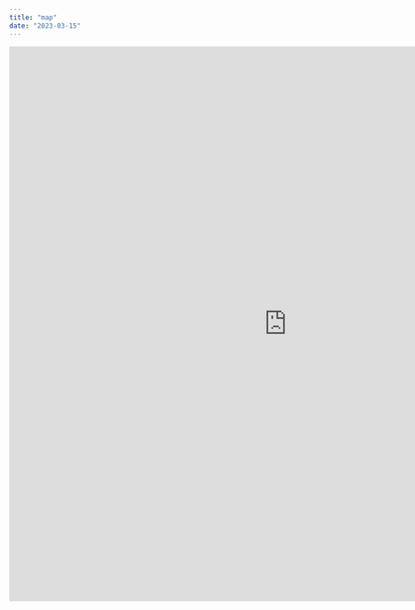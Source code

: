 ```yaml
---
title: "map"
date: "2023-03-15"
---
```



<iframe height="1000" width="1000" frameborder="yes" src=" https://huaxinwanglu.shinyapps.io/data/"> </iframe>
